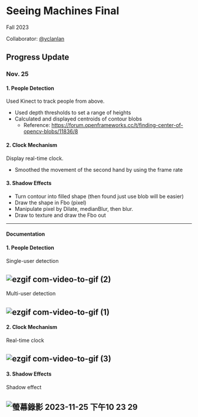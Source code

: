 # Seeing Machines Final
Fall 2023

Collaborator: [@yclanlan](https://github.com/yclanlan)


## Progress Update
### Nov. 25
#### 1. People Detection
Used Kinect to track people from above.
* Used depth thresholds to set a range of heights
* Calculated and displayed centroids of contour blobs
  * Reference: https://forum.openframeworks.cc/t/finding-center-of-opencv-blobs/11836/8

#### 2. Clock Mechanism
Display real-time clock.
* Smoothed the movement of the second hand by using the frame rate

#### 3. Shadow Effects
* Turn contour into filled shape (then found just use blob will be easier)
* Draw the shape in Fbo (pixel)
* Manipulate pixel by Dilate, medianBlur, then blur.
* Draw to texture and draw the Fbo out

---
#### Documentation
#### 1. People Detection

Single-user detection

![ezgif com-video-to-gif (2)](https://github.com/LilYuuu/seeing-machines-final/assets/44248733/f72f7f27-2048-48e6-8d83-13822ca60cc4)
---

Multi-user detection

![ezgif com-video-to-gif (1)](https://github.com/LilYuuu/seeing-machines-final/assets/44248733/354626d8-4e72-4a6b-8c06-9fa1bd9cc5ce)
---

#### 2. Clock Mechanism
Real-time clock

![ezgif com-video-to-gif (3)](https://github.com/LilYuuu/seeing-machines-final/assets/44248733/46e1cf65-dc75-4950-866a-de5f364082bf)
---

#### 3. Shadow Effects
Shadow effect


![螢幕錄影 2023-11-25 下午10 23 29](https://github.com/LilYuuu/seeing-machines-final/assets/97862198/b3e58aed-9511-44d0-8aed-09a4b0fc13d4)
---
